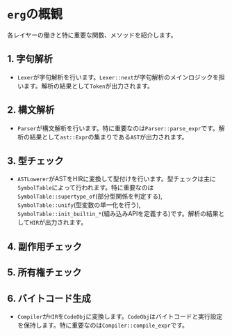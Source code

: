 # `erg`の概観

各レイヤーの働きと特に重要な関数、メソッドを紹介します。

## 1. 字句解析

* `Lexer`が字句解析を行います。`Lexer::next`が字句解析のメインロジックを担います。解析の結果として`Token`が出力されます。

## 2. 構文解析

* `Parser`が構文解析を行います。特に重要なのは`Parser::parse_expr`です。解析の結果として`ast::Expr`の集まりである`AST`が出力されます。

## 3. 型チェック

* `ASTLowerer`がASTをHIRに変換して型付けを行います。型チェックは主に`SymbolTable`によって行われます。特に重要なのは`SymbolTable::supertype_of`(部分型関係を判定する), `SymbolTable::unify`(型変数の単一化を行う), `SymbolTable::init_builtin_*`(組み込みAPIを定義する)です。解析の結果として`HIR`が出力されます。

## 4. 副作用チェック

## 5. 所有権チェック

## 6. バイトコード生成

* `Compiler`が`HIR`を`CodeObj`に変換します。`CodeObj`はバイトコードと実行設定を保持します。特に重要なのは`Compiler::compile_expr`です。
